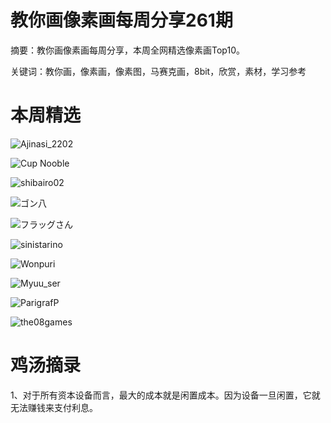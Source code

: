 # 教你画像素画每周分享261期


  摘要：教你画像素画每周分享，本周全网精选像素画Top10。

  关键词：教你画，像素画，像素图，马赛克画，8bit，欣赏，素材，学习参考

# 本周精选

![Ajinasi_2202](https://pbs.twimg.com/media/F_HgDeiaoAA-67L?format=png&name=medium)

![Cup Nooble](https://pbs.twimg.com/media/F_C1fgvXYAAcEZZ?format=png&name=medium)

![shibairo02](https://pbs.twimg.com/media/F_Dc9O2aIAAf9wO?format=png&name=900x900)

![ゴン八](https://pbs.twimg.com/media/F_HvJETaAAAaJ4Z?format=png&name=medium)

![フラッグさん](https://pbs.twimg.com/media/F_C5FaxbsAAV5Am?format=png&name=medium)

![sinistarino](https://pbs.twimg.com/media/F_D4WjIXEAA6y2q?format=png&name=900x900)

![Wonpuri](https://pbs.twimg.com/media/F_HD9jxbEAA8n8E?format=png&name=medium)

![Myuu_ser](https://pbs.twimg.com/media/F_GqQr2bwAAzToq?format=png&name=900x900)

![ParigrafP](https://pbs.twimg.com/media/F_C8jOcWYAAEXVo?format=png&name=medium)

![the08games](https://pbs.twimg.com/media/F_D3NHaXUAE6ke8?format=png&name=small)


# 鸡汤摘录

1、对于所有资本设备而言，最大的成本就是闲置成本。因为设备一旦闲置，它就无法赚钱来支付利息。